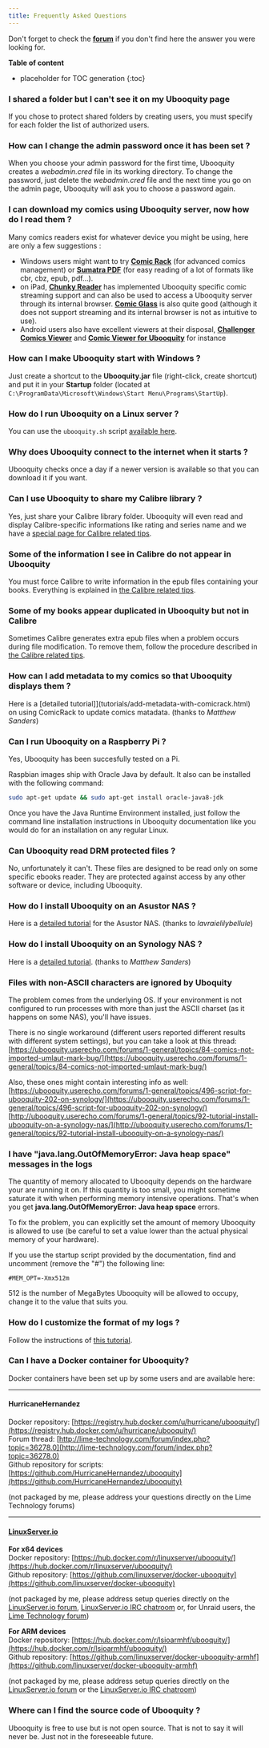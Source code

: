 ```yaml
---
title: Frequently Asked Questions
---
```


Don't forget to check the [**forum**](https://ubooquity.userecho.com/) if you don't find here the answer you were looking for.

**Table of content**

* placeholder for TOC generation
{:toc}


### I shared a folder but I can't see it on my Ubooquity page

If you chose to protect shared folders by creating users, you must specify for each folder the list of authorized users. 

### How can I change the admin password once it has been set ?

When you choose your admin password for the first time, Ubooquity creates a *webadmin.cred* file in its working directory. To change the password, just delete the *webadmin.cred* file and the next time you go on the admin page, Ubooquity will ask you to choose a password again.

### I can download my comics using Ubooquity server, now how do I read them ?

Many comics readers exist for whatever device you might be using, here are only a few suggestions :

* Windows users might want to try [**Comic Rack**](http://comicrack.cyolito.com/) (for advanced comics management) or [**Sumatra PDF**](http://www.sumatrapdfreader.org/free-pdf-reader.html) (for easy reading of a lot of formats like cbr, cbz, epub, pdf...).
* on iPad, [**Chunky Reader**](http://chunkyreader.com/) has implemented Ubooquity specific comic streaming support and can also be used to access a Ubooquity server through its internal browser. [**Comic Glass**](http://comicglass.net/en/) is also quite good (although it does not support streaming and its internal browser is not as intuitive to use).
* Android users also have excellent viewers at their disposal, [**Challenger Comics Viewer**](https://play.google.com/store/apps/details?id=org.kill.geek.bdviewer) and [**Comic Viewer for Ubooquity**](https://play.google.com/store/apps/details?id=com.sethchhim.comicviewerforubooquity) for instance


### How can I make Ubooquity start with Windows ?

Just create a shortcut to the **Ubooquity.jar** file (right-click, create shortcut) and put it in your **Startup** folder (located at `C:\ProgramData\Microsoft\Windows\Start Menu\Programs\StartUp`).

### How do I run Ubooquity on a Linux server ?

You can use the `ubooquity.sh` script [available here](http://vaemendis.net/ubooquity/downloads/scripts/).

### Why does Ubooquity connect to the internet when it starts ?

Ubooquity checks once a day if a newer version is available so that you can download it if you want.

### Can I use Ubooquity to share my Calibre library ?

Yes, just share your Calibre library folder. Ubooquity will even read and display Calibre-specific informations like rating and series name and we have a [special page for Calibre related tips](calibre-sharing.html).

### Some of the information I see in Calibre do not appear in Ubooquity

You must force Calibre to write information in the epub files containing your books. Everything is explained in [the Calibre related tips](calibre-sharing.html).

### Some of my books appear duplicated in Ubooquity but not in Calibre

Sometimes Calibre generates extra epub files when a problem occurs during file modification. To remove them, follow the procedure described in [the Calibre related tips](calibre-sharing.html).

### How can I add metadata to my comics so that Ubooquity displays them ?
Here is a [detailed tutorial]](tutorials/add-metadata-with-comicrack.html) on using ComicRack to update comics matadata. (thanks to _Matthew Sanders_)

### Can I run Ubooquity on a Raspberry Pi ?

Yes, Ubooquity has been succesfully tested on a Pi.

Raspbian images ship with Oracle Java by default.
It also can be installed with the following command:

```bash
sudo apt-get update && sudo apt-get install oracle-java8-jdk
```

Once you have the Java Runtime Environment installed, just follow the command line installation instructions in Ubooquity documentation like you would do for an installation on any regular Linux.

### Can Ubooquity read DRM protected files ?

No, unfortunately it can't. These files are designed to be read only on some specific ebooks reader. They are protected against access by any other software or device, including Ubooquity.

### How do I install Ubooquity on an Asustor NAS ?

Here is a [detailed tutorial](tutorials/install-on-asustor.html) for the Asustor NAS. (thanks to _lavraielilybellule_)


### How do I install Ubooquity on an Synology NAS ?

Here is a [detailed tutorial](tutorials/install-on-synology.html). (thanks to _Matthew Sanders_)

### Files with non-ASCII characters are ignored by Uboquity

The problem comes from the underlying OS. If your environment is not configured to run processes with more than just the ASCII charset (as it happens on some NAS), you'll have issues.

There is no single workaround (different users reported different results with different system settings), but you can take a look at this thread:  
[https://ubooquity.userecho.com/forums/1-general/topics/84-comics-not-imported-umlaut-mark-bug/](https://ubooquity.userecho.com/forums/1-general/topics/84-comics-not-imported-umlaut-mark-bug/)

Also, these ones might contain interesting info as well:  
[https://ubooquity.userecho.com/forums/1-general/topics/496-script-for-ubooquity-202-on-synology/](https://ubooquity.userecho.com/forums/1-general/topics/496-script-for-ubooquity-202-on-synology/)  
[http://ubooquity.userecho.com/forums/1-general/topics/92-tutorial-install-ubooquity-on-a-synology-nas/](http://ubooquity.userecho.com/forums/1-general/topics/92-tutorial-install-ubooquity-on-a-synology-nas/)

### I have "java.lang.OutOfMemoryError: Java heap space" messages in the logs

The quantity of memory allocated to Ubooquity depends on the hardware your are running it on.
If this quantity is too small, you might sometime saturate it with when performing memory intensive operations.
That's when you get **java.lang.OutOfMemoryError: Java heap space** errors.

To fix the problem, you can explicitly set the amount of memory Ubooquity is allowed to use (be careful to set a value lower than the actual physical memory of your hardware).

If you use the startup script provided by the documentation, find and uncomment (remove the "#") the following line:

```
#MEM_OPT=-Xmx512m
```

512 is the number of MegaBytes Ubooquity will be allowed to occupy, change it to the value that suits you.

### How do I customize the format of my logs ?

Follow the instructions of [this tutorial](tutorials/log-customization.html).

### Can I have a Docker container for Ubooquity?

Docker containers have been set up by some users and are available here:

---

#### HurricaneHernandez
Docker repository: [https://registry.hub.docker.com/u/hurricane/ubooquity/](https://registry.hub.docker.com/u/hurricane/ubooquity/)  
Forum thread: [http://lime-technology.com/forum/index.php?topic=36278.0](http://lime-technology.com/forum/index.php?topic=36278.0)  
Github repository for scripts: [https://github.com/HurricaneHernandez/ubooquity](https://github.com/HurricaneHernandez/ubooquity)  

(not packaged by me, please address your questions directly on the Lime Technology forums) 

---

#### [LinuxServer.io](https://linuxserver.io)

**For x64 devices**  
Docker repository: [https://hub.docker.com/r/linuxserver/ubooquity/](https://hub.docker.com/r/linuxserver/ubooquity/)  
Github repository: [https://github.com/linuxserver/docker-ubooquity](https://github.com/linuxserver/docker-ubooquity)  

(not packaged by me, please address setup queries directly on the [LinuxServer.io forum](https://forum.linuxserver.io/), [LinuxServer.io IRC chatroom](https://www.linuxserver.io/irc/) or, for Unraid users, the [Lime Technology forum](http://lime-technology.com/forum/index.php?topic=54543.0))

**For ARM devices**  
 Docker repository: [https://hub.docker.com/r/lsioarmhf/ubooquity/](https://hub.docker.com/r/lsioarmhf/ubooquity/)  
Github repository: [https://github.com/linuxserver/docker-ubooquity-armhf](https://github.com/linuxserver/docker-ubooquity-armhf)  

(not packaged by me, please address setup queries directly on the [LinuxServer.io forum](https://forum.linuxserver.io/) or the  [LinuxServer.io IRC chatroom](https://www.linuxserver.io/irc/))

### Where can I find the source code of Ubooquity ?

Ubooquity is free to use but is not open source.
That is not to say it will never be. Just not in the foreseeable future.
